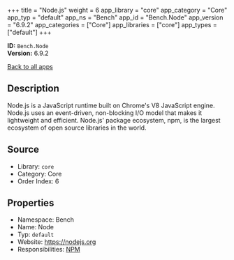 ﻿+++
title = "Node.js"
weight = 6
app_library = "core"
app_category = "Core"
app_typ = "default"
app_ns = "Bench"
app_id = "Bench.Node"
app_version = "6.9.2"
app_categories = ["Core"]
app_libraries = ["core"]
app_types = ["default"]
+++

**ID:** `Bench.Node`  
**Version:** 6.9.2  
<!--more-->

[Back to all apps](/apps/)

## Description
Node.js is a JavaScript runtime built on Chrome's V8 JavaScript engine.
Node.js uses an event-driven, non-blocking I/O model that makes it lightweight and efficient.
Node.js' package ecosystem, npm, is the largest ecosystem of open source libraries in the world.

## Source

* Library: `core`
* Category: Core
* Order Index: 6

## Properties

* Namespace: Bench
* Name: Node
* Typ: `default`
* Website: <https://nodejs.org>
* Responsibilities: [NPM](/app/Bench.Npm)


